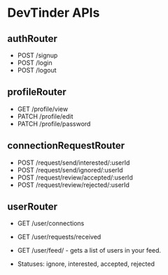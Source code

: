 # DevTinder APIs

## authRouter

-   POST /signup
-   POST /login
-   POST /logout

## profileRouter

-   GET /profile/view
-   PATCH /profile/edit
-   PATCH /profile/password

## connectionRequestRouter

-   POST /request/send/interested/:userId
-   POST /request/send/ignored/:userId
-   POST /request/review/accepted/:userId
-   POST /request/review/rejected/:userId

## userRouter

-   GET /user/connections
-   GET /user/requests/received
-   GET /user/feed/ - gets a list of users in your feed.

-   Statuses: ignore, interested, accepted, rejected
